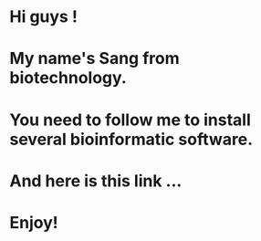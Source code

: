 # Hi guys !
# My name's Sang from biotechnology. 
# You need to follow me to install several bioinformatic software.
# And here is this link ...
# Enjoy!
